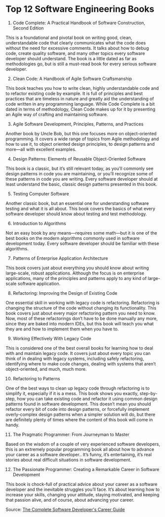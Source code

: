 # Top 12 Software Engineering Books

1. Code Complete: A Practical Handbook of Software Construction, Second Edition

This is a foundational and pivotal book on writing good, clean, understandable code that clearly communicates what the code does without the need for excessive comments. It talks about how to debug code, create quality software, and many other topics every software developer should understand. The book is a little dated as far as methodologies go, but is still a must-read book for every serious software developer.

2. Clean Code: A Handbook of Agile Software Craftsmanship

This book teaches you how to write clean, highly understandable code and to refactor existing code by example. It is full of principles and best practices that are timeless in nature and greatly aid the understanding of code written in any programming language. While Code Complete is a bit dated in terms of methodology, Clean Code makes up for it by presenting an Agile way of crafting and maintaining software.

3. Agile Software Development, Principles, Patterns, and Practices

Another book by Uncle Bob, but this one focuses more on object-oriented programming. It covers a wide range of topics from Agile methodology and how to use it, to object oriented design principles, to design patterns and more—all with excellent examples.

4. Design Patterns: Elements of Reusable Object-Oriented Software

This book is a classic, but it’s still relevant today, as you’ll commonly see design patterns in code you are maintaining, or you’ll recognize some of these patterns in code you are writing. Every software developer should at least understand the basic, classic design patterns presented in this book.

5. Testing Computer Software

Another classic book, but an essential one for understanding software testing and what it is all about. This book covers the basics of what every software developer should know about testing and test methodology.

6. Introduction to Algorithms

Not an easy book by any means—requires some math—but it is one of the best books on the modern algorithms commonly used in software development today. Every software developer should be familiar with these algorithms.

7. Patterns of Enterprise Application Architecture

This book covers just about everything you should know about writing large-scale, robust applications. Although the focus is on enterprise applications, many of the principles and patterns apply to any kind of large-scale software application.

8. Refactoring: Improving the Design of Existing Code

One essential skill in working with legacy code is refactoring. Refactoring is changing the structure of the code without changing its functionality. This book covers just about every major refactoring pattern you need to know. Now, most of these refactorings don’t have to be done manually any more, since they are baked into modern IDEs, but this book will teach you what they are and how to implement them when you have to.

9. Working Effectively With Legacy Code

This is considered one of the best overall books for learning how to deal with and maintain legacy code. It covers just about every topic you can think of in dealing with legacy systems, including safely refactoring, identifying where to make code changes, dealing with systems that aren’t object-oriented, and much, much more.

10. Refactoring to Patterns

One of the best ways to clean up legacy code through refactoring is to simplify it, especially if it is a mess. This book shows you exactly, step-by-step, how you can take existing code and refactor it using common design patterns found in software development. This doesn’t mean you should refactor every bit of code into design patterns, or forcefully implement overly-complex design patterns when a simpler solution will do, but there are definitely plenty of times where the content of this book will come in handy.

11. The Pragmatic Programmer: From Journeyman to Master

Based on the wisdom of a couple of very experienced software developers, this is an extremely popular programming book all about how to advance your career as a software developer.. It’s funny, it’s entertaining, it’s real stories about real difficult situations in software development.

12. The Passionate Programmer: Creating a Remarkable Career in Software Development

This book is chock-full of practical advice about your career as a software developer and the inevitable struggles you’ll face. It’s about learning how to increase your skills, changing your attitude, staying motivated, and keeping that passion alive, and of course, about advancing your career.

Source: [The Complete Software Developer's Career Guide](https://www.amazon.com/Complete-Software-Developers-Career-Guide/dp/B078J67VNF/ref=sr_1_1?crid=1X83YRLRTYMOZ&dchild=1&keywords=the%20complete%20software%20developer%27s%20career%20guide&qid=1625993278&sprefix=the%20complete%20software%20%2Caps%2C496&sr=8-1)
